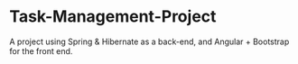 # Task-Management-Project
 A project using Spring & Hibernate as a back-end, and Angular + Bootstrap for the front end.
